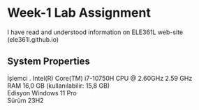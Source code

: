 # Week-1 Lab Assignment  
I have read and understood information on ELE361L web-site (ele361l.github.io)  
## System Properties  
İşlemci     .  Intel(R) Core(TM) i7-10750H CPU @ 2.60GHz   2.59 GHz  
RAM           16,0 GB (kullanılabilir: 15,8 GB)  
Edisyon       Windows 11 Pro  
Sürüm         23H2  
